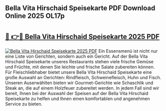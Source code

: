 ## Bella Vita Hirschaid Speisekarte PDF Download Online 2025 OL17p

# <h2><a href="http://gcbddhy.nevu.top/?p=Bella+Vita+Hirschaid+Speisekarte">🔗 👉🔴 Bella Vita Hirschaid Speisekarte 2025 PDF</a></h2>

[![Bella Vita Hirschaid Speisekarte 2025 PDF](https://i.imgur.com/dBaPXMq.png)](http://gcbddhy.nevu.top/?p=Bella+Vita+Hirschaid+Speisekarte)
Ein Essensmenü ist nicht nur eine Liste von Gerichten, sondern auch ein Gericht. Auf der Bella Vita Hirschaid Speisekarte unseres Restaurants stehen viele frische Gemüse und Früchte, mit denen Sie leichte und frische Salate zubereiten können. Für Fleischliebhaber bietet unsere Bella Vita Hirschaid Speisekarte eine große Auswahl an Gerichten: Rindfleisch, Schweinefleisch, Huhn und Fisch. Unseren Auserwählten bieten wir Gourmet-Gerichte wie Schaschlik und Steak an, die auf einem Holzfeuer zubereitet werden. In jedem Fall sind wir bereit, Ihnen bei der Auswahl der Speisen auf der Bella Vita Hirschaid Speisekarte zu helfen und Ihnen einen komfortablen und angenehmen Service zu bieten.
